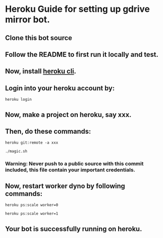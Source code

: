 # Heroku Guide for setting up gdrive mirror bot.

## Clone this bot source

## Follow the README to first run it locally and test.

## Now, install [heroku cli](https://devcenter.heroku.com/articles/heroku-cli).

## Login into your heroku account by:
	heroku login

## Now, make a project on heroku, say xxx.

## Then, do these commands:
	heroku git:remote -a xxx
	
	./magic.sh

### Warning: Never push to a public source with this commit included, this file contain your important credentials.

## Now, restart worker dyno by following commands:
	heroku ps:scale worker=0
	
	heroku ps:scale worker=1

## Your bot is successfully running on heroku.
